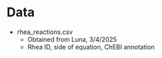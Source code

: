 # Data
* rhea_reactions.csv
  * Obtained from Luna, 3/4/2025
  * Rhea ID, side of equation, ChEBI annotation
